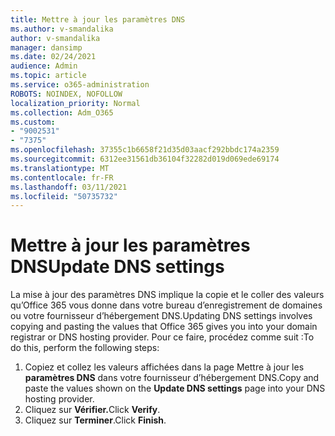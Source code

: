 ```yaml
---
title: Mettre à jour les paramètres DNS
ms.author: v-smandalika
author: v-smandalika
manager: dansimp
ms.date: 02/24/2021
audience: Admin
ms.topic: article
ms.service: o365-administration
ROBOTS: NOINDEX, NOFOLLOW
localization_priority: Normal
ms.collection: Adm_O365
ms.custom:
- "9002531"
- "7375"
ms.openlocfilehash: 37355c1b6658f21d35d03aacf292bbdc174a2359
ms.sourcegitcommit: 6312ee31561db36104f32282d019d069ede69174
ms.translationtype: MT
ms.contentlocale: fr-FR
ms.lasthandoff: 03/11/2021
ms.locfileid: "50735732"
---
```

# <a name="update-dns-settings"></a><span data-ttu-id="83951-102">Mettre à jour les paramètres DNS</span><span class="sxs-lookup"><span data-stu-id="83951-102">Update DNS settings</span></span>

<span data-ttu-id="83951-103">La mise à jour des paramètres DNS implique la copie et le coller des valeurs qu’Office 365 vous donne dans votre bureau d’enregistrement de domaines ou votre fournisseur d’hébergement DNS.</span><span class="sxs-lookup"><span data-stu-id="83951-103">Updating DNS settings involves copying and pasting the values that Office 365 gives you into your domain registrar or DNS hosting provider.</span></span> <span data-ttu-id="83951-104">Pour ce faire, procédez comme suit :</span><span class="sxs-lookup"><span data-stu-id="83951-104">To do this, perform the following steps:</span></span>

1. <span data-ttu-id="83951-105">Copiez et collez les valeurs affichées dans la page Mettre à jour les **paramètres DNS** dans votre fournisseur d’hébergement DNS.</span><span class="sxs-lookup"><span data-stu-id="83951-105">Copy and paste the values shown on the **Update DNS settings** page into your DNS hosting provider.</span></span>
2. <span data-ttu-id="83951-106">Cliquez sur **Vérifier.**</span><span class="sxs-lookup"><span data-stu-id="83951-106">Click **Verify**.</span></span>
3. <span data-ttu-id="83951-107">Cliquez sur **Terminer**.</span><span class="sxs-lookup"><span data-stu-id="83951-107">Click **Finish**.</span></span>